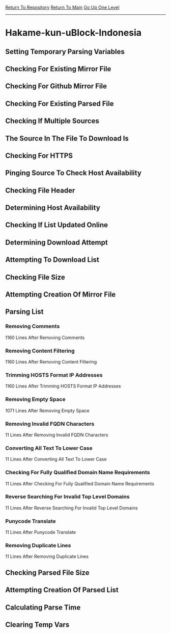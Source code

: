 [Return To Repository](https://github.com/deathbybandaid/piholeparser/)
[Return To Main](https://github.com/deathbybandaid/piholeparser/blob/master/RecentRunLogs/Mainlog.md)
[Go Up One Level](https://github.com/deathbybandaid/piholeparser/blob/master/RecentRunLogs/TopLevelScripts/30-Processing-External-Blacklists.md)
____________________________________
# Hakame-kun-uBlock-Indonesia
## Setting Temporary Parsing Variables
## Checking For Existing Mirror File
## Checking For Github Mirror File
## Checking For Existing Parsed File
## Checking If Multiple Sources
## The Source In The File To Download Is
## Checking For HTTPS
## Pinging Source To Check Host Availability
## Checking File Header
## Determining Host Availability
## Checking If List Updated Online
## Determining Download Attempt
## Attempting To Download List
## Checking File Size
## Attempting Creation Of Mirror File
## Parsing List
### Removing Comments
1160 Lines After Removing Comments
### Removing Content Filtering
1160 Lines After Removing Content Filtering
### Trimming HOSTS Format IP Addresses
1160 Lines After Trimming HOSTS Format IP Addresses
### Removing Empty Space
1071 Lines After Removing Empty Space
### Removing Invalid FQDN Characters
11 Lines After Removing Invalid FQDN Characters
### Converting All Text To Lower Case
11 Lines After Converting All Text To Lower Case
### Checking For Fully Qualified Domain Name Requirements
11 Lines After Checking For Fully Qualified Domain Name Requirements
### Reverse Searching For Invalid Top Level Domains
11 Lines After Reverse Searching For Invalid Top Level Domains
### Punycode Translate
11 Lines After Punycode Translate
### Removing Duplicate Lines
11 Lines After Removing Duplicate Lines
## Checking Parsed File Size
## Attempting Creation Of Parsed List
## Calculating Parse Time
## Clearing Temp Vars
